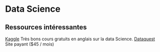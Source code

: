 # Data Science

## Ressources intéressantes

[Kaggle](https://www.kaggle.com/learn)
Très bons cours gratuits en anglais sur la data Science.
[Dataquest](https://www.dataquest.io/)
Site payant ($45 / mois)
